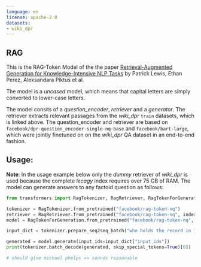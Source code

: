 ```yaml
---
language: en
license: apache-2.0
datasets:
- wiki_dpr
---
```

## RAG

This is the RAG-Token Model of the the paper [Retrieval-Augmented Generation for Knowledge-Intensive NLP Tasks](https://arxiv.org/pdf/2005.11401.pdf) 
by Patrick Lewis, Ethan Perez, Aleksandara Piktus et al.

The model is a *uncased* model, which means that capital letters are simply converted to lower-case letters.

The model consits of a *question_encoder*, *retriever* and a *generator*. The retriever extracts relevant passages from the *wiki_dpr* `train` datasets, which is linked above.
The question_encoder and retriever are based on `facebook/dpr-question_encoder-single-nq-base` and `facebook/bart-large`, which were jointly finetuned on 
on the *wiki_dpr* QA dataset in an end-to-end fashion.

## Usage:

**Note**: In the usage example below only the *dummy* retriever of *wiki_dpr* is used because the complete *lecagy* index requires over 75 GB of RAM.
The model can generate answers to any factoid question as follows:

```python
from transformers import RagTokenizer, RagRetriever, RagTokenForGeneration

tokenizer = RagTokenizer.from_pretrained("facebook/rag-token-nq")
retriever = RagRetriever.from_pretrained("facebook/rag-token-nq", index_name="exact", use_dummy_dataset=True)
model = RagTokenForGeneration.from_pretrained("facebook/rag-token-nq", retriever=retriever)

input_dict = tokenizer.prepare_seq2seq_batch("who holds the record in 100m freestyle", return_tensors="pt") 

generated = model.generate(input_ids=input_dict["input_ids"]) 
print(tokenizer.batch_decode(generated, skip_special_tokens=True)[0]) 

# should give michael phelps => sounds reasonable
```
